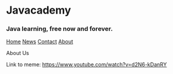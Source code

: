# Javacademy
### Java learning, free now and forever.
<div class="topnav">
  <a class="active" href="#home">Home</a>
  <a href="#news">News</a>
  <a href="#contact">Contact</a>
  <a href="#about">About</a>
</div>
<p> 
  About Us
</p>

Link to meme: <a href = "Link to meme"> https://www.youtube.com/watch?v=d2N6-kDanRY </a>
